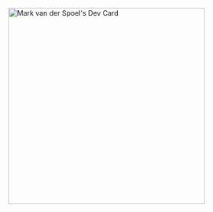 <a href="https://app.daily.dev/mSpoel"><img src="https://api.daily.dev/devcards/e2a4bfd4efef4e3aa0db036cce386161.png?r=3z8" width="400" alt="Mark van der Spoel's Dev Card"/></a>
